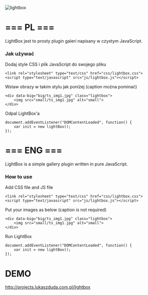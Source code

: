 ![lightbox](https://cloud.githubusercontent.com/assets/10348820/8272933/e4866ce0-1857-11e5-82e0-843641cf8851.png)

# === PL ===
LightBox jest to prosty plugin galeri napisany w czystym JavaScript.

### Jak używać

Dodaj style CSS i plik JavaScript do swojego pliku
```
<link rel="stylesheet" type="text/css" href="css/lightbox.css">
<script type="text/javascript" src="js/lightbox.js"></script>
```
Wstaw obrazy w takim stylu jak poniżej (caption można pominać)
```
<div data-big="big/ts_img1.jpg" class="lightbox">
	<img src="small/ts_img1.jpg" alt="small">
</div>
```
Odpal LightBox'a
```
document.addEventListener("DOMContentLoaded", function() {
	var init = new lightBox();
});
```

# === ENG ===
LightBox is a simple gallery plugin written in pure JavaScript. 

### How to use
Add CSS file and JS file
```
<link rel="stylesheet" type="text/css" href="css/lightbox.css">
<script type="text/javascript" src="js/lightbox.js"></script>
```
Put your images as below (caption is not required)
```
<div data-big="big/ts_img1.jpg" class="lightbox">
	<img src="small/ts_img1.jpg" alt="small">
</div>
```
Run LightBox
```
document.addEventListener("DOMContentLoaded", function() {
	var init = new lightBox();
});
```


# DEMO
http://projects.lukaszduda.com.pl/lightbox
